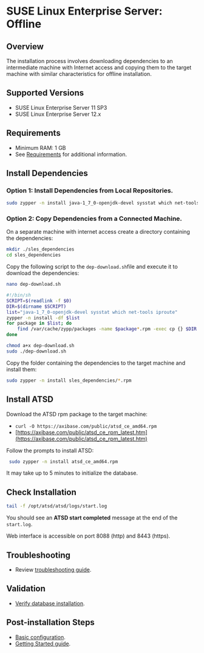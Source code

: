# SUSE Linux Enterprise Server: Offline

## Overview

The installation process involves downloading dependencies to an intermediate machine with Internet access
and copying them to the target machine with similar characteristics for offline installation. 

## Supported Versions

- SUSE Linux Enterprise Server 11 SP3
- SUSE Linux Enterprise Server 12.x

## Requirements

- Minimum RAM: 1 GB 
- See [Requirements](../administration/requirements.md) for additional information.

## Install Dependencies

### Option 1: Install Dependencies from Local Repositories.

```sh
sudo zypper -n install java-1_7_0-openjdk-devel sysstat which net-tools iproute
```

### Option 2: Copy Dependencies from a Connected Machine.

On a separate machine with internet access create a directory containing the dependencies:

```sh
mkdir ./sles_dependencies
cd sles_dependencies
```

Copy the following script to the `dep-download.sh`file and execute it to download the dependencies:

```sh
nano dep-download.sh
```

```sh
#!/bin/sh
SCRIPT=$(readlink -f $0)
DIR=$(dirname $SCRIPT)
list="java-1_7_0-openjdk-devel sysstat which net-tools iproute"
zypper -n install -df $list
for package in $list; do
    find /var/cache/zypp/packages -name $package*.rpm -exec cp {} $DIR \;
done
```

```sh
chmod a+x dep-download.sh
sudo ./dep-download.sh
```

Copy the folder containing the dependencies to the target machine and install them:

```sh
sudo zypper -n install sles_dependencies/*.rpm
```

## Install ATSD

Download the ATSD rpm package to the target machine:

* `curl -O https://axibase.com/public/atsd_ce_amd64.rpm`
* [https://axibase.com/public/atsd_ce_rpm_latest.htm](https://axibase.com/public/atsd_ce_rpm_latest.htm)

Follow the prompts to install ATSD:

```sh
 sudo zypper -n install atsd_ce_amd64.rpm                                  
```

It may take up to 5 minutes to initialize the database.

## Check Installation

```sh
tail -f /opt/atsd/atsd/logs/start.log                                   
```

You should see an **ATSD start completed** message at the end of the `start.log`.

Web interface is accessible on port 8088 (http) and 8443 (https).

## Troubleshooting

* Review [troubleshooting guide](troubleshooting.md).

## Validation

* [Verify database installation](verifying-installation.md).

## Post-installation Steps

* [Basic configuration](post-installation.md).
* [Getting Started guide](../tutorials/getting-started.md).
